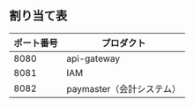 ## 割り当て表

| ポート番号 | プロダクト                |
| ---------- | ------------------------- |
| 8080       | api-gateway               |
| 8081       | IAM                       |
| 8082       | paymaster（会計システム） |
